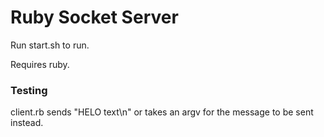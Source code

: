 # Ruby Socket Server

Run start.sh to run.

Requires ruby.

### Testing

client.rb sends "HELO text\n" or takes an argv for the message to be sent instead.